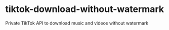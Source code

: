 # tiktok-download-without-watermark
Private TikTok API to download music and videos without watermark
